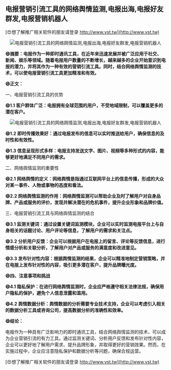 ## **电报营销引流工具的网络舆情监测,电报出海,电报好友群发,电报营销机器人**

[😍想了解推广相关软件的朋友请登录 http://www.vst.tw](http://www.vst.tw)

 <center><img src="https://vst.tw/MP4/tuiguang/png/2.png" alt="电报营销引流工具的网络舆情监测,电报出海,电报好友群发,电报营销机器人"></center>

**😄摘要：电报作为一种即时通讯工具，在近年来迅速发展并被广泛应用于社交、新闻、娱乐等领域。随着电报用户数量的不断增长，越来越多的企业开始意识到电报的潜力，并将其作为一种有效的营销引流工具。同时，结合网络舆情监测的技术，可以使电报营销引流工具更加精准和有效。**

**😄正文：**

一、电报营销引流工具的优势

**😄1.1 客户群体广泛：电报拥有全球范围的用户，不受地域限制，可以覆盖更多的潜在客户。**

 <center><img src="https://vst.tw/MP4/tuiguang/png/0.png" alt="电报营销引流工具的网络舆情监测,电报出海,电报好友群发,电报营销机器人"></center>

**😄1.2 即时传播效果好：通过电报发布的信息可以实时推送给用户，确保信息的及时性和有效性。**

**😄1.3 信息呈现形式多样：电报支持发送文字、图片、视频等多种形式的内容，能够更好地满足不同用户的需求。**

二、网络舆情监测的重要性

**😄2.1 网络舆情的定义：网络舆情是指通过互联网平台上的信息传播，形成的大众对某一事件、人物或事物的态度和看法。**

**😄2.2 网络舆情监测的作用：网络舆情监测可以帮助企业及时了解用户对自身品牌、产品或服务的评价，发现并解决潜在的危机事件，提升企业形象和品牌价值。**

三、电报营销引流工具与网络舆情监测的结合

**😄3.1 监测关键词：通过设置关键词监测模块，企业可以实时监测电报平台上与自身相关的话题讨论、用户评论等信息，了解用户的需求和关注点。**

**😄3.2 分析用户反馈：企业可以根据用户在电报上的留言、评论等反馈信息，进行情感分析和关联分析，了解用户对产品或服务的满意度和改进意见。**

**😄3.3 发布针对性内容：根据舆情监测的结果，企业可以精准地制定营销策略，并在电报上发布针对性的内容，吸引更多潜在客户，提升品牌曝光度。**

**😄四、注意事项和挑战**

**😄4.1 隐私保护：在进行网络舆情监测时，企业应严格遵守相关法律法规，确保用户隐私的保护，避免个人信息泄露和滥用。**

**😄4.2 舆情数据分析：舆情数据的分析需要专业技术支持，企业可以考虑引入相关的数据分析工具或咨询公司，提高数据分析的准确性和效率。**

**😄结论：**

电报作为一种具有广泛影响力的即时通讯工具，结合网络舆情监测的技术，可以成为企业营销引流的有力工具。通过监测关键词、分析用户反馈和发布针对性内容，企业可以更好地了解用户需求、提升品牌形象，并取得更好的营销效果。然而，在实施过程中，企业应注意隐私保护和数据分析等问题，确保合规运营。

[😍想了解推广相关软件的朋友请登录 http://www.vst.tw](http://www.vst.tw)



